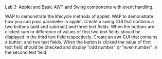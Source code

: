 
Lab 3: Applet and Basic AWT and Swing components with event handling.


WAP to demonstrate the lifecycle methods of applet.
WAP to demonstrate how you can pass parameter in applet.
Create a swing GUI that contains a two buttons (add and subtract) and three text fields. When the buttons are clicked sum or difference of values of first two text fields should be displayed in the third text field respectively.
Create an awt GUI that contains a button, and two text fields. When the button is clicked the value of first text field should be checked and display "odd number" or "even number" in the second text field.
